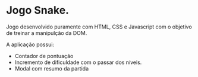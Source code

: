 # Jogo Snake.

Jogo desenvolvido puramente com HTML, CSS e Javascript com o objetivo de treinar a manipulção da DOM.

A aplicação possui:
- Contador de pontuação 
- Incremento de dificuldade com o passar dos níveis.
- Modal com resumo da partida
